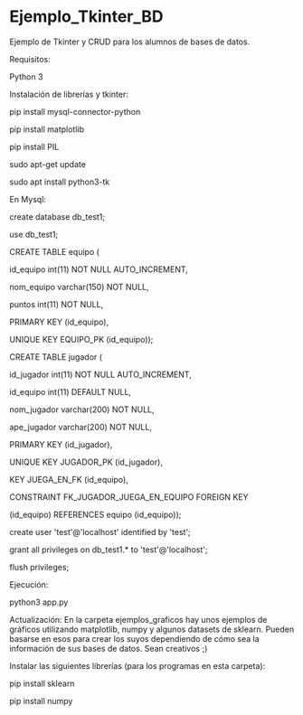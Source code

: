 # Ejemplo_Tkinter_BD
Ejemplo de Tkinter y CRUD para los alumnos de bases de datos.

Requisitos:

Python 3

Instalación de librerías y tkinter:

pip install mysql-connector-python

pip install matplotlib

pip install PIL

sudo apt-get update

sudo apt install python3-tk

En Mysql: 

create database db_test1;

use db_test1;

CREATE TABLE equipo (

id_equipo int(11) NOT NULL AUTO_INCREMENT,

nom_equipo varchar(150) NOT NULL,

puntos int(11) NOT NULL,

PRIMARY KEY (id_equipo),

UNIQUE KEY EQUIPO_PK (id_equipo));

CREATE TABLE jugador (

id_jugador int(11) NOT NULL AUTO_INCREMENT,

id_equipo int(11) DEFAULT NULL,

nom_jugador varchar(200) NOT NULL,

ape_jugador varchar(200) NOT NULL,

PRIMARY KEY (id_jugador),

UNIQUE KEY JUGADOR_PK (id_jugador),

KEY JUEGA_EN_FK (id_equipo),

CONSTRAINT FK_JUGADOR_JUEGA_EN_EQUIPO FOREIGN KEY

(id_equipo) REFERENCES equipo (id_equipo));

create user 'test'@'localhost' identified by 'test';

grant all privileges on db_test1.* to 'test'@'localhost';

flush privileges;

Ejecución: 

python3 app.py

Actualización: En la carpeta ejemplos_graficos hay unos ejemplos de gráficos utilizando matplotlib, numpy y algunos datasets de sklearn. Pueden basarse en esos para crear los suyos dependiendo de cómo sea la información de sus bases de datos. Sean creativos ;)

Instalar las siguientes librerías (para los programas en esta carpeta):

pip install sklearn

pip install numpy